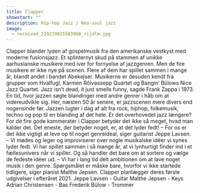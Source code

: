 ```yaml
---
title: Clapper
showstart: ""
description: Hip-hop Jazz / Neo-soul jazz
image:
  - received_229219025583960_rijdlm.jpg
---
```

Clapper blander lyden af gospelmusik fra den amerikanske vestkyst med moderne fusionsjazz. Et splinternyt skud på stammen af unikke aarhusianske musikere med iver for fornyelse af jazzgenren.
Men de fire musikere er ikke nye på scenen. Flere af dem har spillet sammen i mange år, blandt andet i bandet Abekejser. Musikerne er desuden kendt fra grupper som Hvalfugl, Karmen Rõivassepp Quartet og Bangin’ Bülows Nice Jazz Quartet.
Jazz isn’t dead, it just smells funny, sagde Frank Zappa i 1973. En tid, hvor jazzen søgte blandinger med andre genrer i håb om at videreudvikle sig.
Her, næsten 50 år senere, er jazzscenen mere divers end nogensinde før. Jazzen lugter i dag af alt fra rock, hiphop, folkemusik, techno og pop til en blanding af det hele. Er det overhovedet jazz længere?
For de fire gode kammerater i Clapper betyder det ikke så meget, hvad man kalder det. Det eneste, der betyder noget, er, at det lyder fedt!
– For os er det ikke vigtigt at leve op til noget genreideal, siger guitarist Jeppe Lavsen.
– Vi mødes og leger og improviserer over nogle musikalske idéer vi synes lyder fedt. Vi har spillet sammen i så mange år, at vi lynhurtigt finder ind i et fællesunivers når vi spiller. Og så handler det bare om at sortere og vælge de fedeste idéer ud.
– Vi har i lang tid delt ambitionen om at lave noget musik i den genre. Spørgsmålet er måske bare, hvorfor vi ikke startede tidligere, siger pianist Malthe Jepsen.
Clapper planlægger deres første udgivelser i efteråret 2021.
Jeppe Lavsen - Guitar
Malthe Jepsen - Keys
Adrian Christensen - Bas
Frederik Bülow - Trommer